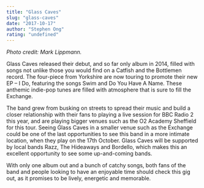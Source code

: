 ```yaml
---
title: "Glass Caves"
slug: "glass-caves"
date: "2017-10-17"
author: "Stephen Ong"
rating: "undefined"
---
```


_Photo credit: Mark Lippmann._

Glass Caves released their debut, and so far only album in 2014, filled with songs not unlike those you would find on a Catfish and the Bottlemen record. The four-piece from Yorkshire are now touring to promote their new EP – I Do, featuring the songs Swim and Do You Have A Name. These anthemic indie-pop tunes are filled with atmosphere that is sure to fill the Exchange.

The band grew from busking on streets to spread their music and build a closer relationship with their fans to playing a live session for BBC Radio 2 this year, and are playing bigger venues such as the O2 Academy Sheffield for this tour. Seeing Glass Caves in a smaller venue such as the Exchange could be one of the last opportunities to see this band in a more intimate location, when they play on the 17th October. Glass Caves will be supported by local bands Razz, The Hideaways and Bordello, which makes this an excellent opportunity to see some up-and-coming bands.

With only one album out and a bunch of catchy songs, both fans of the band and people looking to have an enjoyable time should check this gig out, as it promises to be lively, energetic and memorable.
